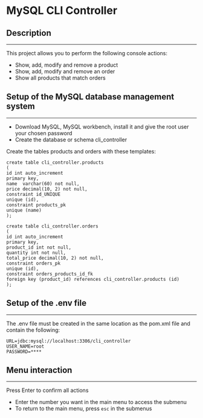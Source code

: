 # MySQL CLI Controller

## Description

***

This project allows you to perform the following console actions:

* Show, add, modify and remove a product
* Show, add, modify and remove an order
* Show all products that match orders

## Setup of the MySQL database management system

***

* Download MySQL, MySQL workbench, install it and give the root user your chosen password
* Create the database or schema cli_controller

Create the tables products and orders with these templates:

`create table cli_controller.products`\
`(`\
`id int auto_increment`\
`primary key,`\
`name  varchar(60) not null,`\
`price decimal(10, 2) not null,`\
`constraint id_UNIQUE`\
`unique (id),`\
`constraint products_pk`\
`unique (name)`\
`);`

`create table cli_controller.orders`\
`(`\
`id int auto_increment`\
`primary key,`\
`product_id int not null,`\
`quantity int not null,`\
`total_price decimal(10, 2) not null,`\
`constraint orders_pk`\
`unique (id),`\
`constraint orders_products_id_fk`\
`foreign key (product_id) references cli_controller.products (id)`\
`);`

## Setup of the .env file

***

The .env file must be created in the same location as the pom.xml file and contain the following:

`URL=jdbc:mysql://localhost:3306/cli_controller`\
`USER_NAME=root`\
`PASSWORD=****`

## Menu interaction

***

Press Enter to confirm all actions

* Enter the number you want in the main menu to access the submenu
* To return to the main menu, press `esc` in the submenus